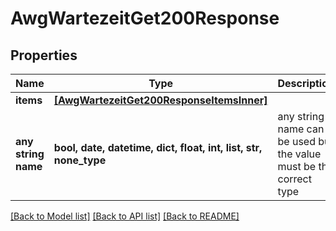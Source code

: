 # AwgWartezeitGet200Response


## Properties
Name | Type | Description | Notes
------------ | ------------- | ------------- | -------------
**items** | [**[AwgWartezeitGet200ResponseItemsInner]**](AwgWartezeitGet200ResponseItemsInner.md) |  | [optional] 
**any string name** | **bool, date, datetime, dict, float, int, list, str, none_type** | any string name can be used but the value must be the correct type | [optional]

[[Back to Model list]](../README.md#documentation-for-models) [[Back to API list]](../README.md#documentation-for-api-endpoints) [[Back to README]](../README.md)


